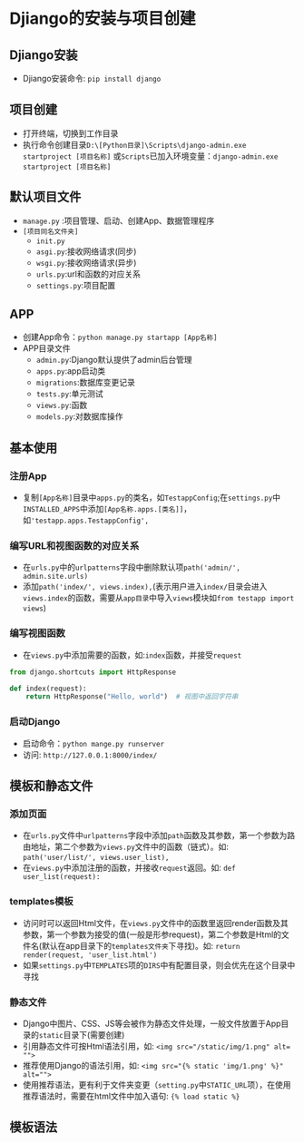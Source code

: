 # Djiango的安装与项目创建
## Djiango安装
- Djiango安装命令: `pip install django`

## 项目创建
  - 打开终端，切换到工作目录
  - 执行命令创建目录`D:\[Python目录]\Scripts\django-admin.exe startproject [项目名称]` 或`Scripts`已加入环境变量：`django-admin.exe startproject [项目名称]`

## 默认项目文件
  - `manage.py` :项目管理、启动、创建App、数据管理程序
  - `[项目同名文件夹]` 
    - `init.py`
    - `asgi.py`:接收网络请求(同步)
    - `wsgi.py`:接收网络请求(异步)
    - `urls.py`:url和函数的对应关系
    - `settings.py`:项目配置
  
## APP
  - 创建App命令：`python manage.py startapp [App名称]`
  - APP目录文件
    - `admin.py`:Django默认提供了admin后台管理
    - `apps.py`:app启动类
    - `migrations`:数据库变更记录
    - `tests.py`:单元测试
    - `views.py`:函数
    - `models.py`:对数据库操作

## 基本使用
### 注册App 
- 复制`[App名称]`目录中`apps.py`的类名，如`TestappConfig`;在`settings.py`中`INSTALLED_APPS`中添加`[App名称.apps.[类名]]`，如`'testapp.apps.TestappConfig',`
### 编写URL和视图函数的对应关系
- 在`urls.py`中的`urlpatterns`字段中删除默认项`path('admin/', admin.site.urls)`
- 添加`path('index/', views.index),`(表示用户进入`index/`目录会进入`views.index`的函数，需要从`app目录`中导入`views`模块如`from testapp import views`)
### 编写视图函数
- 在`views.py`中添加需要的函数，如:`index`函数，并接受`request`
```python
from django.shortcuts import HttpResponse

def index(request):
    return HttpResponse("Hello, world")  # 视图中返回字符串
```
### 启动Django
- 启动命令：`python mange.py runserver`
- 访问: `http://127.0.0.1:8000/index/`

## 模板和静态文件
### 添加页面
- 在`urls.py`文件中`urlpatterns`字段中添加`path`函数及其参数，第一个参数为路由地址，第二个参数为`views.py`文件中的函数（链式）。如: `path('user/list/', views.user_list),`
- 在`views.py`中添加注册的函数，并接收`request`返回。如: `def user_list(request): `
### templates模板
- 访问时可以返回Html文件，在`views.py`文件中的函数里返回render函数及其参数，第一个参数为接受的值(一般是形参request)，第二个参数是Html的文件名(默认在app目录下的`templates文件夹`下寻找)。如: `return render(request, 'user_list.html')`
- 如果`settings.py`中`TEMPLATES`项的`DIRS`中有配置目录，则会优先在这个目录中寻找
### 静态文件
- Django中图片、CSS、JS等会被作为静态文件处理，一般文件放置于App目录的`static`目录下(需要创建)
- 引用静态文件可按Html语法引用，如: `<img src="/static/img/1.png" alt= "">`
- 推荐使用Django的语法引用，如: `<img src="{% static 'img/1.png' %}" alt="">`
- 使用推荐语法，更有利于文件夹变更（`setting.py`中`STATIC_URL`项），在使用推荐语法时，需要在html文件中加入语句: `{% load static %}`

## 模板语法
